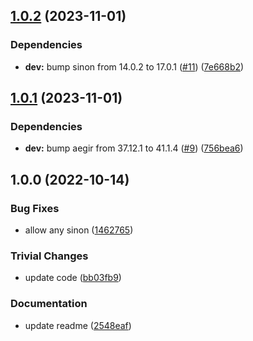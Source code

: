 ## [1.0.2](https://github.com/achingbrain/sinon-ts/compare/v1.0.1...v1.0.2) (2023-11-01)


### Dependencies

* **dev:** bump sinon from 14.0.2 to 17.0.1 ([#11](https://github.com/achingbrain/sinon-ts/issues/11)) ([7e668b2](https://github.com/achingbrain/sinon-ts/commit/7e668b2baf57aff2784de5d3cf2848c9d79a80bd))

## [1.0.1](https://github.com/achingbrain/sinon-ts/compare/v1.0.0...v1.0.1) (2023-11-01)


### Dependencies

* **dev:** bump aegir from 37.12.1 to 41.1.4 ([#9](https://github.com/achingbrain/sinon-ts/issues/9)) ([756bea6](https://github.com/achingbrain/sinon-ts/commit/756bea6bde8ec5e85d5d1c33cbd9e208954a5c58))

## 1.0.0 (2022-10-14)


### Bug Fixes

* allow any sinon ([1462765](https://github.com/achingbrain/sinon-ts/commit/146276582e0d98d1cba81be28b5a464fe9bd7dcf))


### Trivial Changes

* update code ([bb03fb9](https://github.com/achingbrain/sinon-ts/commit/bb03fb9fa5a89e4ff30ca32f2a47a9c5522c05e8))


### Documentation

* update readme ([2548eaf](https://github.com/achingbrain/sinon-ts/commit/2548eaf1a4fe53ebc3fa3745b11ed46b8e3ea1b3))
